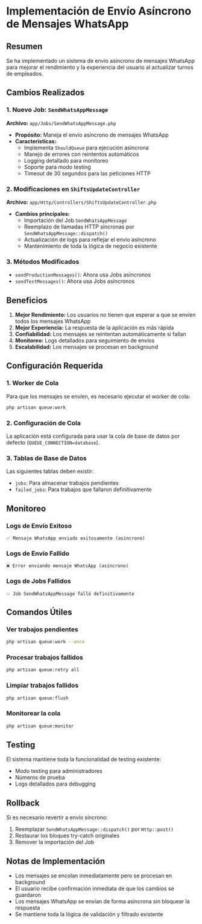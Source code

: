 # Implementación de Envío Asíncrono de Mensajes WhatsApp

## Resumen

Se ha implementado un sistema de envío asíncrono de mensajes WhatsApp para mejorar el rendimiento y la experiencia del usuario al actualizar turnos de empleados.

## Cambios Realizados

### 1. Nuevo Job: `SendWhatsAppMessage`

**Archivo:** `app/Jobs/SendWhatsAppMessage.php`

- **Propósito:** Maneja el envío asíncrono de mensajes WhatsApp
- **Características:**
  - Implementa `ShouldQueue` para ejecución asíncrona
  - Manejo de errores con reintentos automáticos
  - Logging detallado para monitoreo
  - Soporte para modo testing
  - Timeout de 30 segundos para las peticiones HTTP

### 2. Modificaciones en `ShiftsUpdateController`

**Archivo:** `app/Http/Controllers/ShiftsUpdateController.php`

- **Cambios principales:**
  - Importación del Job `SendWhatsAppMessage`
  - Reemplazo de llamadas HTTP síncronas por `SendWhatsAppMessage::dispatch()`
  - Actualización de logs para reflejar el envío asíncrono
  - Mantenimiento de toda la lógica de negocio existente

### 3. Métodos Modificados

- `sendProductionMessages()`: Ahora usa Jobs asíncronos
- `sendTestMessages()`: Ahora usa Jobs asíncronos

## Beneficios

1. **Mejor Rendimiento:** Los usuarios no tienen que esperar a que se envíen todos los mensajes WhatsApp
2. **Mejor Experiencia:** La respuesta de la aplicación es más rápida
3. **Confiabilidad:** Los mensajes se reintentan automáticamente si fallan
4. **Monitoreo:** Logs detallados para seguimiento de envíos
5. **Escalabilidad:** Los mensajes se procesan en background

## Configuración Requerida

### 1. Worker de Cola

Para que los mensajes se envíen, es necesario ejecutar el worker de cola:

```bash
php artisan queue:work
```

### 2. Configuración de Cola

La aplicación está configurada para usar la cola de base de datos por defecto (`QUEUE_CONNECTION=database`).

### 3. Tablas de Base de Datos

Las siguientes tablas deben existir:
- `jobs`: Para almacenar trabajos pendientes
- `failed_jobs`: Para trabajos que fallaron definitivamente

## Monitoreo

### Logs de Envío Exitoso
```
✅ Mensaje WhatsApp enviado exitosamente (asíncrono)
```

### Logs de Envío Fallido
```
❌ Error enviando mensaje WhatsApp (asíncrono)
```

### Logs de Jobs Fallidos
```
💥 Job SendWhatsAppMessage falló definitivamente
```

## Comandos Útiles

### Ver trabajos pendientes
```bash
php artisan queue:work --once
```

### Procesar trabajos fallidos
```bash
php artisan queue:retry all
```

### Limpiar trabajos fallidos
```bash
php artisan queue:flush
```

### Monitorear la cola
```bash
php artisan queue:monitor
```

## Testing

El sistema mantiene toda la funcionalidad de testing existente:
- Modo testing para administradores
- Números de prueba
- Logs detallados para debugging

## Rollback

Si es necesario revertir a envío síncrono:

1. Reemplazar `SendWhatsAppMessage::dispatch()` por `Http::post()`
2. Restaurar los bloques try-catch originales
3. Remover la importación del Job

## Notas de Implementación

- Los mensajes se encolan inmediatamente pero se procesan en background
- El usuario recibe confirmación inmediata de que los cambios se guardaron
- Los mensajes WhatsApp se envían de forma asíncrona sin bloquear la respuesta
- Se mantiene toda la lógica de validación y filtrado existente
